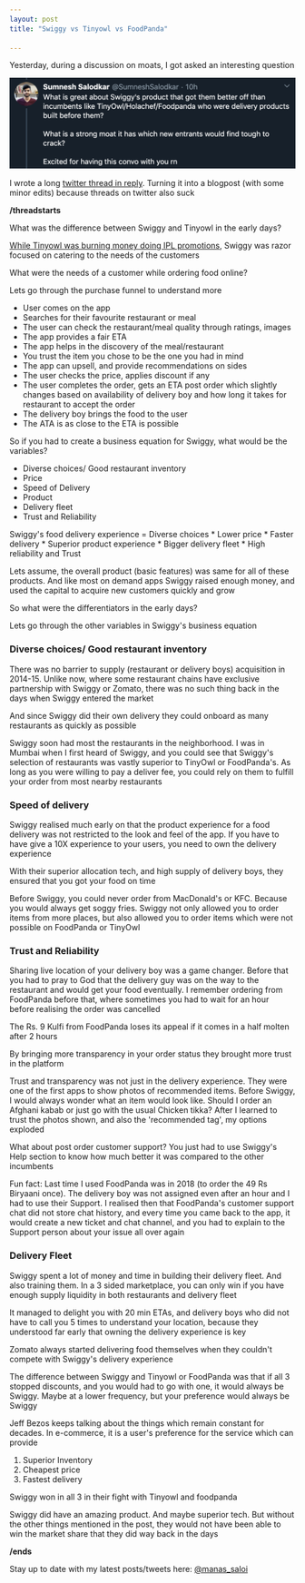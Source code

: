 ```yaml
---
layout: post
title: "Swiggy vs Tinyowl vs FoodPanda"

---
```

Yesterday, during a discussion on moats, I got asked an interesting question

![Swiggy vs Tinyowl](/assets/img/Swiggy_Tinyowl.png)

I wrote a long [twitter thread in reply](https://twitter.com/manas_saloi). Turning it into a blogpost (with some minor edits) because threads on twitter also suck

**/threadstarts**

What was the difference between Swiggy and Tinyowl in the early days?

[While Tinyowl was burning money doing IPL promotions](https://www.restaurantindia.in/news/TinyOwl-partners-with-Mumbai-Indians-for-IPL-8.n9026), Swiggy was razor focused on catering to the needs of the customers

What were the needs of a customer while ordering food online?

Lets go through the purchase funnel to understand more

- User comes on the app
- Searches for their favourite restaurant or meal
- The user can check the restaurant/meal quality through ratings, images
- The app provides a fair ETA
- The app helps in the discovery of the meal/restaurant
- You trust the item you chose to be the one you had in mind
- The app can upsell, and provide recommendations on sides
- The user checks the price, applies discount if any
- The user completes the order, gets an ETA post order which slightly changes based on availability of delivery boy and how long it takes for restaurant to accept the order
- The delivery boy brings the food to the user
- The ATA is as close to the ETA is possible

So if you had to create a business equation for Swiggy, what would be the variables?

- Diverse choices/ Good restaurant inventory
- Price
- Speed of Delivery
- Product
- Delivery fleet
- Trust and Reliability

Swiggy's food delivery experience = Diverse choices * Lower price * Faster delivery * Superior product experience * Bigger delivery fleet * High reliability and Trust

Lets assume, the overall product (basic features) was same for all of these products. And like most on demand apps Swiggy raised enough money, and used the capital to acquire new customers quickly and grow

So what were the differentiators in the early days?

Lets go through the other variables in Swiggy's business equation

### Diverse choices/ Good restaurant inventory

There was no barrier to supply (restaurant or delivery boys) acquisition in 2014-15. Unlike now, where some restaurant chains have exclusive partnership with Swiggy or Zomato, there was no such thing back in the days when Swiggy entered the market

And since Swiggy did their own delivery they could onboard as many restaurants as quickly as possible

Swiggy soon had most the restaurants in the neighborhood. I was in Mumbai when I first heard of Swiggy, and you could see that Swiggy's selection of restaurants was vastly superior to TinyOwl or FoodPanda's. As long as you were willing to pay a deliver fee, you could rely on them to fulfill your order from most nearby restaurants

### Speed of delivery

Swiggy realised much early on that the product experience for a food delivery was not restricted to the look and feel of the app. If you have to have give a 10X experience to your users, you need to own the delivery experience

With their superior allocation tech, and high supply of delivery boys, they ensured that you got your food on time

Before Swiggy, you could never order from MacDonald's or KFC. Because you would always get soggy fries. Swiggy not only allowed you to order items from more places, but also allowed you to order items which were not possible on FoodPanda or TinyOwl

### Trust and Reliability

Sharing live location of your delivery boy was a game changer. Before that you had to pray to God that the delivery guy was on the way to the restaurant and would get your food eventually. I remember ordering from FoodPanda before that, where sometimes you had to wait for an hour before realising the order was cancelled

The Rs. 9 Kulfi from FoodPanda loses its appeal if it comes in a half molten after 2 hours

By bringing more transparency in your order status they brought more trust in the platform

Trust and transparency was not just in the delivery experience. They were one of the first apps to show photos of recommended items. Before Swiggy, I would always wonder what an item would look like. Should I order an Afghani kabab or just go with the usual Chicken tikka? After I learned to trust the photos shown, and also the 'recommended tag', my options exploded

What about post order customer support? You just had to use Swiggy's Help section to know how much better it was compared to the other incumbents

Fun fact: Last time I used FoodPanda was in 2018 (to order the 49 Rs Biryaani once). The delivery boy was not assigned even after an hour and I had to use their Support. I realised then that FoodPanda's customer support chat did not store chat history, and every time you came back to the app, it would create a new ticket and chat channel, and you had to explain to the Support person about your issue all over again

### Delivery Fleet

Swiggy spent a lot of money and time in building their delivery fleet. And also training them. In a 3 sided marketplace, you can only win if you have enough supply liquidity in both restaurants and delivery fleet

It managed to delight you with 20 min ETAs, and delivery boys who did not have to call you 5 times to understand your location, because they understood far early that owning the delivery experience is key

Zomato always started delivering food themselves when they couldn't compete with Swiggy's delivery experience


The difference between Swiggy and Tinyowl or FoodPanda was that if all 3 stopped discounts, and you would had to go with one, it would always be Swiggy. Maybe at a lower frequency, but your preference would always be Swiggy

Jeff Bezos keeps talking about the things which remain constant for decades. In e-commerce, it is a user's preference for the service which can provide

1. Superior Inventory
2. Cheapest price
3. Fastest delivery

Swiggy won in all 3 in their fight with Tinyowl and foodpanda

Swiggy did have an amazing product. And maybe superior tech. But without the other things mentioned in the post, they would not have been able to win the market share that they did way back in the days

**/ends**

Stay up to date with my latest posts/tweets here: [@manas_saloi](http://twitter.com/manas_saloi)
